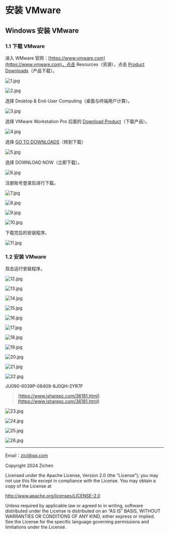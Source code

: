 # 安装 VMware

## Windows 安装 VMware

### 1.1 下载 VMware

进入 WMware 官网：[https://www.vmware.com](https://www.vmware.com)，点击 Resources（资源），点击 [Product Downloads](https://customerconnect.vmware.com/en/downloads)（产品下载）。

![1.jpg](./1.jpg)

![2.jpg](./2.jpg)

选择 Desktop & End-User Computing（桌面与终端用户计算）。

![3.jpg](./3.jpg)

选择 VMware Workstation Pro 后面的 [Download Product](https://customerconnect.vmware.com/en/downloads/info/slug/desktop_end_user_computing/vmware_workstation_pro/17_0)（下载产品）。

![4.jpg](./4.jpg)

选择 [GO TO DOWNLOADS](https://customerconnect.vmware.com/en/downloads/details?downloadGroup=WKST-1751-WIN&productId=1376&rPId=116853)（转到下载）

![5.jpg](./5.jpg)

选择 DOWNLOAD NOW（立即下载）。

![6.jpg](./6.jpg)

注册账号登录后进行下载。

![7.jpg](./7.jpg)

![8.jpg](./8.jpg)

![9.jpg](./9.jpg)

![10.jpg](./10.jpg)

下载完后的安装程序。

![11.jpg](./11.jpg)

### 1.2 安装 VMware

双击运行安装程序。

![12.jpg](./12.jpg)

![13.jpg](./13.jpg)

![14.jpg](./14.jpg)

![15.jpg](./15.jpg)

![16.jpg](./16.jpg)

![17.jpg](./17.jpg)

![18.jpg](./18.jpg)

![19.jpg](./19.jpg)

![20.jpg](./20.jpg)

![21.jpg](./21.jpg)

![22.jpg](./22.jpg)


JU090-6039P-08409-8J0QH-2YR7F
> [https://www.isharepc.com/36181.html](https://www.isharepc.com/36181.html)

![23.jpg](./23.jpg)

![24.jpg](./24.jpg)

![25.jpg](./25.jpg)

![26.jpg](./26.jpg)



---

Email：zicl@qq.com

Copyright 2024 Zichen

Licensed under the Apache License, Version 2.0 (the “License”);
you may not use this file except in compliance with the License.
You may obtain a copy of the License at

<a target="_blank" href="http://www.apache.org/licenses/LICENSE-2.0">http://www.apache.org/licenses/LICENSE-2.0</a>

Unless required by applicable law or agreed to in writing, software
distributed under the License is distributed on an “AS IS” BASIS,
WITHOUT WARRANTIES OR CONDITIONS OF ANY KIND, either express or implied.
See the License for the specific language governing permissions and
limitations under the License.